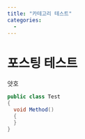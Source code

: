 ```yaml
---
title: "카테고리 테스트"
categories:
  - 
---
```


# 포스팅 테스트

얏호


```cs
public class Test
{
  void Method()
  {
  }
}
```

